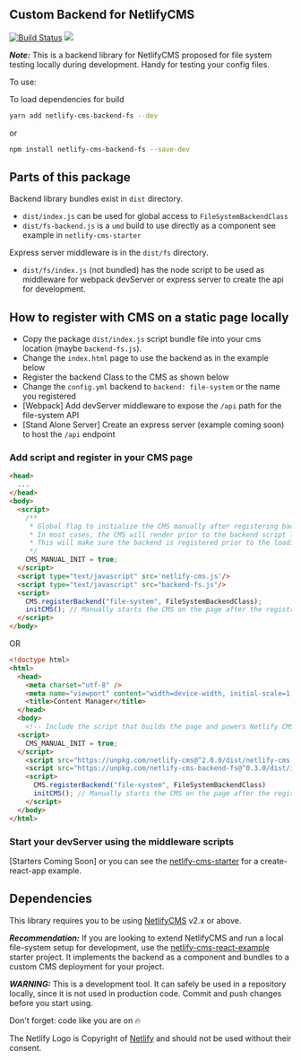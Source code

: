 ## Custom Backend for NetlifyCMS

[![Build Status](https://img.shields.io/travis/ADARTA/netlify-cms-components/master.svg?style=flat-square)](https://travis-ci.org/ADARTA/netlify-cms-components)
[![](https://img.shields.io/npm/v/netlify-cms-backend-fs.svg?style=flat-square)](https://www.npmjs.com/package/netlify-cms-backend-fs)

***Note:*** This is a backend library for NetlifyCMS proposed for file system testing locally during development. Handy for testing your config files.

To use:

To load dependencies for build

```bash
yarn add netlify-cms-backend-fs --dev
```

or

```bash
npm install netlify-cms-backend-fs --save-dev
```
## Parts of this package

Backend library bundles exist in `dist` directory.

- `dist/index.js` can be used for global access to `FileSystemBackendClass`
- `dist/fs-backend.js` is a `umd` build to use directly as a component see example in `netlify-cms-starter`

Express server middleware is in the `dist/fs` directory.

- `dist/fs/index.js` (not bundled) has the node script to be used as middleware for webpack devServer or express server to create the api for development.

## How to register with CMS on a static page locally

  - Copy the package `dist/index.js` script bundle file into your cms location (maybe `backend-fs.js`).
  - Change the `index.html` page to use the backend as in the example below
  - Register the backend Class to the CMS as shown below
  - Change the `config.yml` backend to `backend: file-system` or the name you registered
  - [Webpack] Add devServer middleware to expose the `/api` path for the file-system API
  - [Stand Alone Server] Create an express server (example coming soon) to host the `/api` endpoint

### Add script and register in your CMS page

```html
<head>
  ...
</head>
<body>
  <script>
    /**
     * Global flag to initialize the CMS manually after registering backend and widgets.
     * In most cases, the CMS will render prior to the backend script load which could cause errors.
     * This will make sure the backend is registered prior to the loading of the CMS.
     */
    CMS_MANUAL_INIT = true; 
  </script>
  <script type="text/javascript" src='netlify-cms.js'/>
  <script type="text/javascript" src="backend-fs.js"/>
  <script>
    CMS.registerBackend("file-system", FileSystemBackendClass);
    initCMS(); // Manually starts the CMS on the page after the registration of the backend
  </script>
</body>
```

OR

```html
<!doctype html>
<html>
  <head>
    <meta charset="utf-8" />
    <meta name="viewport" content="width=device-width, initial-scale=1.0" />
    <title>Content Manager</title>
  </head>
  <body>
    <!-- Include the script that builds the page and powers Netlify CMS -->
  <script>
    CMS_MANUAL_INIT = true; 
  </script>
    <script src="https://unpkg.com/netlify-cms@^2.0.0/dist/netlify-cms.js"></script>
    <script src="https://unpkg.com/netlify-cms-backend-fs@^0.3.0/dist/index.js"/>
    <script>
      CMS.registerBackend("file-system", FileSystemBackendClass)
      initCMS(); // Manually starts the CMS on the page after the registration of the backend
    </script>
  </body>
</html>
```

### Start your devServer using the middleware scripts

[Starters Coming Soon] or you can see the [netlify-cms-starter][1] for a create-react-app example.

## Dependencies

This library requires you to be using [NetlifyCMS][3] v2.x or above.

***Recommendation:*** If you are looking to extend NetlifyCMS and run a local file-system setup for development, use the [netlify-cms-react-example][4] starter project. It implements the backend as a component and bundles to a custom CMS deployment for your project.

***WARNING:*** This is a development tool. It can safely be used in a repository locally, since it is not used in production code. Commit and push changes before you start using.

Don't forget: code like you are on 🔥

The Netlify Logo is Copyright of [Netlify][2] and should not be used without their consent.

[1]: https://github.com/ADARTA/netlify-cms-components/tree/master/packages/netlify-cms-starter
[2]: https://www.netlify.com/
[3]: https://www.netlifycms.org/
[4]: https://github.com/adarta/netlify-cms-react-example
